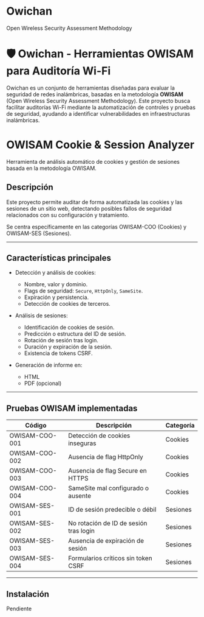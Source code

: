# Owichan
 Open Wireless Security Assessment Methodology

# 🛡️ Owichan - Herramientas OWISAM para Auditoría Wi-Fi

Owichan es un conjunto de herramientas diseñadas para evaluar la seguridad de redes inalámbricas, basadas en la metodología **OWISAM** (Open Wireless Security Assessment Methodology). Este proyecto busca facilitar auditorías Wi-Fi mediante la automatización de controles y pruebas de seguridad, ayudando a identificar vulnerabilidades en infraestructuras inalámbricas.

# OWISAM Cookie & Session Analyzer

Herramienta de análisis automático de cookies y gestión de sesiones basada en la metodología OWISAM.

## Descripción

Este proyecto permite auditar de forma automatizada las cookies y las sesiones de un sitio web, detectando posibles fallos de seguridad relacionados con su configuración y tratamiento.

Se centra específicamente en las categorías OWISAM-COO (Cookies) y OWISAM-SES (Sesiones).

---

## Características principales

- Detección y análisis de cookies:
  - Nombre, valor y dominio.
  - Flags de seguridad: `Secure`, `HttpOnly`, `SameSite`.
  - Expiración y persistencia.
  - Detección de cookies de terceros.

- Análisis de sesiones:
  - Identificación de cookies de sesión.
  - Predicción o estructura del ID de sesión.
  - Rotación de sesión tras login.
  - Duración y expiración de la sesión.
  - Existencia de tokens CSRF.

- Generación de informe en:
  - HTML
  - PDF (opcional)

---

## Pruebas OWISAM implementadas

| Código | Descripción | Categoría |
|--------|-------------|------------|
| OWISAM-COO-001 | Detección de cookies inseguras | Cookies |
| OWISAM-COO-002 | Ausencia de flag HttpOnly | Cookies |
| OWISAM-COO-003 | Ausencia de flag Secure en HTTPS | Cookies |
| OWISAM-COO-004 | SameSite mal configurado o ausente | Cookies |
| OWISAM-SES-001 | ID de sesión predecible o débil | Sesiones |
| OWISAM-SES-002 | No rotación de ID de sesión tras login | Sesiones |
| OWISAM-SES-003 | Ausencia de expiración de sesión | Sesiones |
| OWISAM-SES-004 | Formularios críticos sin token CSRF | Sesiones |

---

## Instalación

Pendiente